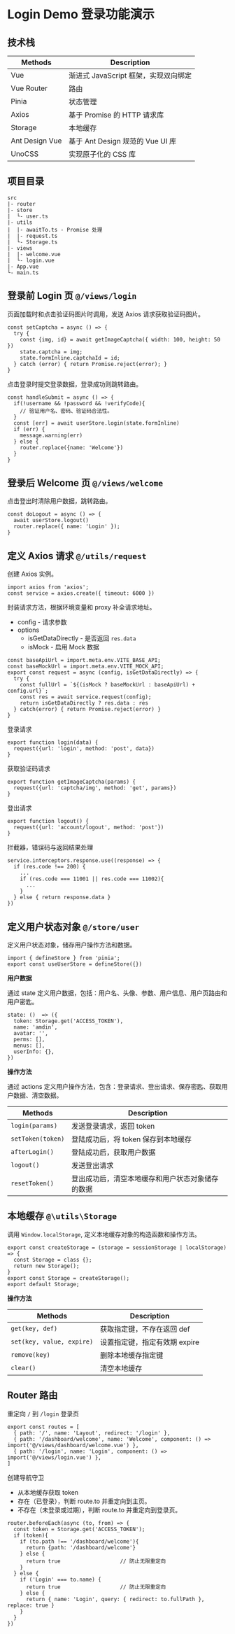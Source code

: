 # Login Demo 登录功能演示

## 技术栈

| Methods        | Description |
| -------------- | ----------- |
| Vue            | 渐进式 JavaScript 框架，实现双向绑定 |
| Vue Router     | 路由 |
| Pinia          | 状态管理 |
| Axios          | 基于 Promise 的 HTTP 请求库 |
| Storage        | 本地缓存 |
| Ant Design Vue | 基于 Ant Design 规范的 Vue UI 库 |
| UnoCSS         | 实现原子化的 CSS 库 |

## 项目目录

```
src  
|- router
|- store
|  └- user.ts
|- utils
|  |- awaitTo.ts - Promise 处理
|  |- request.ts
|  └- Storage.ts
|- views
|  |- welcome.vue
|  └- login.vue
|- App.vue
└- main.ts
```

## 登录前 Login 页 `@/views/login`

页面加载时和点击验证码图片时调用，发送 Axios 请求获取验证码图片。
```
const setCaptcha = async () => {
  try {
    const {img, id} = await getImageCaptcha({ width: 100, height: 50 })      
    state.captcha = img;
    state.formInline.captchaId = id;
  } catch (error) { return Promise.reject(error); }          
}
```
点击登录时提交登录数据，登录成功则跳转路由。
```
const handleSubmit = async () => {
  if(!username && !password && !verifyCode){
    // 验证用户名、密码、验证码合法性。
  }
  const [err] = await userStore.login(state.formInline)
  if (err) {
    message.warning(err)
  } else {
    router.replace({name: 'Welcome'})
  }
}
```
## 登录后 Welcome 页 `@/views/welcome`

点击登出时清除用户数据，跳转路由。
```
const doLogout = async () => {
  await userStore.logout()
  router.replace({ name: 'Login' });
}
```
## 定义 Axios 请求 `@/utils/request`

创建 Axios 实例。
```
import axios from 'axios';
const service = axios.create({ timeout: 6000 })
```

封装请求方法，根据环境变量和 proxy 补全请求地址。

- config - 请求参数
- options
    + isGetDataDirectly - 是否返回 `res.data`
    + isMock - 启用 Mock 数据

```
const baseApiUrl = import.meta.env.VITE_BASE_API;
const baseMockUrl = import.meta.env.VITE_MOCK_API;
export const request = async (config, isGetDataDirectly) => {
  try { 
    const fullUrl = `${(isMock ? baseMockUrl : baseApiUrl) + config.url}`;
    const res = await service.request(config);
    return isGetDataDirectly ? res.data : res    
  } catch(error) { return Promise.reject(error) }
}
```

登录请求

    export function login(data) {
      request({url: 'login', method: 'post', data})
    }

获取验证码请求

    export function getImageCaptcha(params) {
      request({url: 'captcha/img', method: 'get', params})
    }

登出请求

    export function logout() {
      request({url: 'account/logout', method: 'post'})
    }

拦截器，错误码与返回结果处理

    service.interceptors.response.use((response) => {
      if (res.code !== 200) {
        ...
        if (res.code === 11001 || res.code === 11002){
          ...
        }
      } else { return response.data }
    })

## 定义用户状态对象 `@/store/user`



定义用户状态对象，储存用户操作方法和数据。

    import { defineStore } from 'pinia';
    export const useUserStore = defineStore({})

**用户数据**

通过 state 定义用户数据，包括：用户名、头像、参数、用户信息、用户页路由和用户密匙。

    state: ()  => ({
      token: Storage.get('ACCESS_TOKEN'),
      name: 'amdin',
      avatar: '',
      perms: [],
      menus: [],
      userInfo: {},
    })

**操作方法**

通过 actions 定义用户操作方法，包含：登录请求、登出请求、保存密匙、获取用户数据、清空数据。

| Methods           | Description |
| ----------------- | ----------- |
| `login(params)`   | 发送登录请求，返回 token |
| `setToken(token)` | 登陆成功后，将 token 保存到本地缓存 |
| `afterLogin()`    | 登陆成功后，获取用户数据 |
| `logout()`        | 发送登出请求 |
| `resetToken()`    | 登出成功后，清空本地缓存和用户状态对象储存的数据 |

## 本地缓存 `@\utils\Storage`

调用 `Window.localStorage`, 定义本地缓存对象的构造函数和操作方法。

    export const createStorage = (storage = sessionStorage | localStorage) => {
      const Storage = class {};
      return new Storage();
    }
    export const Storage = createStorage();
    export default Storage;

**操作方法**

| Methods                   | Description |
| ------------------------- | ----------- |
| `get(key, def)`           | 获取指定键，不存在返回 def |
| `set(key, value, expire)` | 设置指定键，指定有效期 expire |
| `remove(key)`             | 删除本地缓存指定键 |
| `clear()`                 | 清空本地缓存 |

## Router 路由

重定向 `/` 到 `/login` 登录页

    export const routes = [
      { path: '/', name: 'Layout', redirect: '/login' },
      { path: '/dashboard/welcome', name: 'Welcome', component: () => import('@/views/dashboard/welcome.vue') },
      { path: '/login', name: 'Login', component: () => import('@/views/login.vue') },
    ]

创建导航守卫

- 从本地缓存获取 token
- 存在（已登录），判断 route.to 并重定向到主页。
- 不存在（未登录或过期），判断 route.to 并重定向到登录页。

```
router.beforeEach(async (to, from) => {
  const token = Storage.get('ACCESS_TOKEN');
  if (token){
    if (to.path !== '/dashboard/welcome'){ 
      return {path: '/dashboard/welcome'} 
    } else {
      return true                   // 防止无限重定向
    }
  } else { 
    if ('Login' === to.name) { 
      return true                   // 防止无限重定向
    } else {
      return { name: 'Login', query: { redirect: to.fullPath }, replace: true } 
    }
  }
})
```